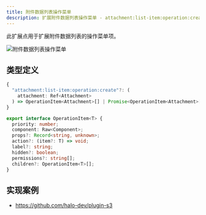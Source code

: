 ```yaml
---
title: 附件数据列表操作菜单
description: 扩展附件数据列表操作菜单 - attachment:list-item:operation:create
---
```


此扩展点用于扩展附件数据列表的操作菜单项。

![附件数据列表操作菜单](/img/developer-guide/plugin/api-reference/ui/extension-points/attachment-list-item-operation-create.png)

## 类型定义

```ts
{
  "attachment:list-item:operation:create"?: (
    attachment: Ref<Attachment>
  ) => OperationItem<Attachment>[] | Promise<OperationItem<Attachment>[]>;
}
```

```ts title="OperationItem"
export interface OperationItem<T> {
  priority: number;
  component: Raw<Component>;
  props?: Record<string, unknown>;
  action?: (item?: T) => void;
  label?: string;
  hidden?: boolean;
  permissions?: string[];
  children?: OperationItem<T>[];
}
```

## 实现案例

- <https://github.com/halo-dev/plugin-s3>
